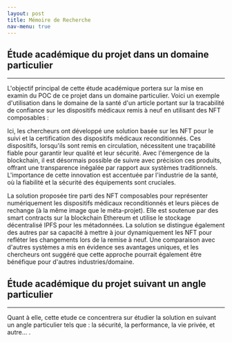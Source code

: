 ```yaml
---
layout: post
title: Mémoire de Recherche
nav-menu: true
---
```


<h2 id="content">Étude académique du projet dans un domaine particulier </h2>
<hr />
<p> L'objectif principal de cette étude académique portera sur la mise en examin du POC de ce projet dans un domaine particulier. Voici un exemple d'utilisation dans le domaine de la santé d'un article portant sur la tracabilité de confiance sur les dispositifs médicaux remis à neuf en utilisant des NFT composables :</p>
<p>Ici, les chercheurs ont développé une solution basée sur les NFT  pour le suivi et la certification des dispositifs médicaux reconditionnés. Ces dispositifs, lorsqu'ils sont remis en circulation, nécessitent une traçabilité fiable pour garantir leur qualité et leur sécurité. Avec l'émergence de la blockchain, il est désormais possible de suivre avec précision ces produits, offrant une transparence inégalée par rapport aux systèmes traditionnels. L'importance de cette innovation est accentuée par l'industrie de la santé, où la fiabilité et la sécurité des équipements sont cruciales. </p>
<p>La solution proposée tire parti des NFT composables pour représenter numériquement les dispositifs médicaux reconditionnés et leurs pièces de rechange (à la même image que le méta-projet). Elle est soutenue par des smart contracts sur la blockchain Ethereum et utilise le stockage décentralisé IPFS pour les métadonnées. La solution se distingue également des autres par sa capacité à mettre à jour dynamiquement les NFT pour refléter les changements lors de la remise à neuf. Une comparaison avec d'autres systèmes a mis en évidence ses avantages uniques, et les chercheurs ont suggéré que cette approche pourrait également être bénéfique pour d'autres industries/domaine.</p>

<h2 id="content">Étude académique du projet suivant un angle particulier </h2>
 <hr />
<p>Quant à elle, cette etude ce concentrera sur étudier la solution en suivant un angle particulier tels que : la sécurité, la performance, la vie privée, et autre... .</p>




